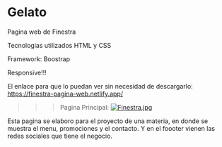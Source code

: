 # Gelato

Pagina web de Finestra

Tecnologias utilizados 
HTML y CSS

Framework:
Boostrap

Responsive!!!

El enlace para que lo puedan ver sin necesidad de descargarlo: https://finestra-pagina-web.netlify.app/

>>>Pagina Principal:
[![Finestra.jpg](https://i.postimg.cc/BnHp6KHK/Finestra.jpg)](https://postimg.cc/WdpgYt9N)

Esta pagina se elaboro para el proyecto de una materia, en donde se muestra el menu, promociones y el contacto.
Y en el foooter vienen las redes sociales que tiene el negocio.


